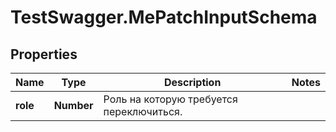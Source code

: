 # TestSwagger.MePatchInputSchema

## Properties

Name | Type | Description | Notes
------------ | ------------- | ------------- | -------------
**role** | **Number** | Роль на которую требуется переключиться. | 


